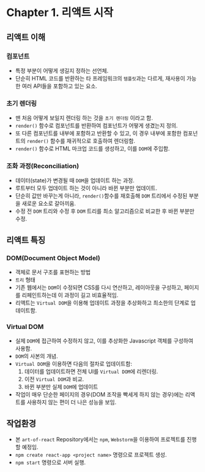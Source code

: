 # Chapter 1. 리액트 시작

## 리액트 이해
### 컴포넌트
- 특정 부분이 어떻게 생길지 정하는 선언체.
- 단순히 HTML 코드를 반환하는 타 프레임워크의 `템플릿`과는 다르게, 재사용이 가능한 여러 API들을 포함하고 있는 요소.
### 초기 렌더링
- 맨 처음 어떻게 보일지 렌더링 하는 것을 `초기 렌더링` 이라고 함.
- `render()` 함수로 컴포넌트를 반환하여 컴포넌트가 어떻게 생겼는지 정의.
- 또 다른 컴포넌트를 내부에 포함하고 반환할 수 있고, 이 경우 내부에 포함한 컴포넌트의 `render()` 함수를 재귀적으로 호출하여 렌더링함.
- `render()` 함수로 HTML 마크업 코드를 생성하고, 이를 `DOM`에 주입함.
### 조화 과정(Reconciliation)
- 데이터(state)가 변경될 때 `DOM`을 업데이트 하는 과정.
- 루트부터 모두 업데이트 하는 것이 아니라 바뀐 부분만 업데이트.
- 단순히 값만 바꾸는게 아니라, `render()`함수를 재호출해 `DOM` 트리에서 수정된 부분을 새로운 요소로 갈아끼움.
- 수정 전 `DOM` 트리와 수정 후 `DOM` 트리를 최소 알고리즘으로 비교한 후 바뀐 부분만 수정.

## 리액트 특징
### DOM(Document Object Model)
- 객체로 문서 구조를 표현하는 방법
- `트리` 형태
- 기존 웹에서는 `DOM`이 수정되면 CSS를 다시 연산하고, 레이아웃을 구성하고, 페이지를 리페인트하는데 이 과정이 길고 비효율적임.
- 리액트는 `Virtual DOM`을 이용해 업데이트 과정을 추상화하고 최소한의 단계로 업데이트함.

### Virtual DOM
- 실제 `DOM`에 접근하여 수정하지 않고, 이를 추상화한 Javascript 객체를 구성하여 사용함.
- `DOM`의 사본의 개념.
- `Virtual DOM`을 이용하면 다음의 절차로 업데이트함:
  1. 데이터를 업데이트하면 전체 UI를 `Virtual DOM`에 리렌더링.
  2. 이전 `Virtual DOM`과 비교.
  3. 바뀐 부분만 실제 `DOM`에 업데이트
- 작업이 매우 단순한 페이지의 경우(DOM 조작을 빡세게 하지 않는 경우)에는 리액트를 사용하지 않는 편이 더 나은 성능을 보임.

## 작업환경
- 본 `art-of-react` Repository에서는 `npm`, `Webstorm`을 이용하여 프로젝트를 진행할 예정임.
- `npm create react-app <project name>` 명령으로 프로젝트 생성.
- `npm start` 명령으로 서버 실행.